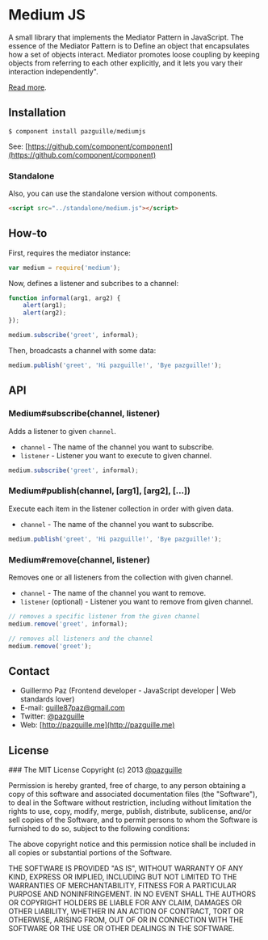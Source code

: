 # Medium JS

A small library that implements the Mediator Pattern in JavaScript. The essence of the Mediator Pattern is to Define an object that encapsulates how a set of objects interact. Mediator promotes loose coupling by keeping objects from referring to each other explicitly, and it lets you vary their interaction independently".

[Read more](http://en.wikipedia.org/wiki/Mediator_pattern).

## Installation

    $ component install pazguille/mediumjs

See: [https://github.com/component/component](https://github.com/component/component)

### Standalone
Also, you can use the standalone version without components.
```html
<script src="../standalone/medium.js"></script>
```

## How-to

First, requires the mediator instance:
```js
var medium = require('medium');
```

Now, defines a listener and subcribes to a channel:
```js
function informal(arg1, arg2) {
    alert(arg1);
    alert(arg2);
});

medium.subscribe('greet', informal);
```

Then, broadcasts a channel with some data:
```js
medium.publish('greet', 'Hi pazguille!', 'Bye pazguille!');
```

## API

### Medium#subscribe(channel, listener)
Adds a listener to given `channel`.
- `channel` - The name of the channel you want to subscribe.
- `listener` - Listener you want to execute to given channel.

```js
medium.subscribe('greet', informal);
```

### Medium#publish(channel, [arg1], [arg2], [...])
Execute each item in the listener collection in order with given data.
- `channel` - The name of the channel you want to subscribe.

```js
medium.publish('greet', 'Hi pazguille!', 'Bye pazguille!');
```

### Medium#remove(channel, listener)
Removes one or all listeners from the collection with given channel.
- `channel` - The name of the channel you want to remove.
- `listener` (optional) - Listener you want to remove from given channel.

```js
// removes a specific listener from the given channel
medium.remove('greet', informal);

// removes all listeners and the channel
medium.remove('greet');
```

## Contact
- Guillermo Paz (Frontend developer - JavaScript developer | Web standards lover)
- E-mail: [guille87paz@gmail.com](mailto:guille87paz@gmail.com)
- Twitter: [@pazguille](http://twitter.com/pazguille)
- Web: [http://pazguille.me](http://pazguille.me)

## License
### The MIT License
Copyright (c) 2013 [@pazguille](http://twitter.com/pazguille)

Permission is hereby granted, free of charge, to any person obtaining a copy
of this software and associated documentation files (the "Software"), to deal
in the Software without restriction, including without limitation the rights
to use, copy, modify, merge, publish, distribute, sublicense, and/or sell
copies of the Software, and to permit persons to whom the Software is
furnished to do so, subject to the following conditions:

The above copyright notice and this permission notice shall be included in
all copies or substantial portions of the Software.

THE SOFTWARE IS PROVIDED "AS IS", WITHOUT WARRANTY OF ANY KIND, EXPRESS OR
IMPLIED, INCLUDING BUT NOT LIMITED TO THE WARRANTIES OF MERCHANTABILITY,
FITNESS FOR A PARTICULAR PURPOSE AND NONINFRINGEMENT. IN NO EVENT SHALL THE
AUTHORS OR COPYRIGHT HOLDERS BE LIABLE FOR ANY CLAIM, DAMAGES OR OTHER
LIABILITY, WHETHER IN AN ACTION OF CONTRACT, TORT OR OTHERWISE, ARISING FROM,
OUT OF OR IN CONNECTION WITH THE SOFTWARE OR THE USE OR OTHER DEALINGS IN
THE SOFTWARE.